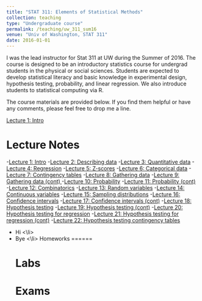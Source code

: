 ```yaml
---
title: "STAT 311: Elements of Statistical Methods"
collection: teaching
type: "Undergraduate course"
permalink: /teaching/uw_311_sum16
venue: "Univ of Washington, STAT 311"
date: 2016-01-01
---
```

I was the lead instructor for Stat 311 at UW during the Summer of 2016. The course is designed to be an introductory statistics course for undergrad students in the physical or social sciences. 
Students are expected to develop statistical literacy and basic knowledge in experimental design, hypothesis testing, probability, and linear regression. We also introduce students to statistical computing via R.

The course materials are provided below. If you find them helpful or have any comments, please feel free to drop me a line. 

[Lecture 1: Intro](files/courses/stat311_uw/lectures/lecture1_intro.pdf)

Lecture Notes
======

-[Lecture 1: Intro](files/courses/stat311_uw/lectures/lecture1_intro.pdf)
-[Lecture 2: Describing data](files/courses/stat311_uw/lectures/lecture2_describing_data)
-[Lecture 3: Quantitative data](files/courses/stat311_uw/lectures/lecture3_quantitative_Var.pdf)
-[Lecture 4: Regression](files/courses/stat311_uw/lectures/lecture4_regression.pdf)
-[Lecture 5: Z-scores](files/courses/stat311_uw/lectures/lecture5_zscores.pdf)
-[Lecture 6: Categorical data](files/courses/stat311_uw/lectures/lecture6_bivariate_categorical.pdf)
-[Lecture 7: Contingency tables](files/courses/stat311_uw/lectures/lecture7_contingency_tables_cont.pdf)
-[Lecture 8: Gathering data](files/courses/stat311_uw/lectures/lecture8_gathering_data.pdf)
-[Lecture 9: Gathering data (cont) ](files/courses/stat311_uw/lectures/lecture9_gathering_data.pdf)
-[Lecture 10: Probability](files/courses/stat311_uw/lectures/lecture10_probability.pdf)
-[Lecture 11: Probability (cont)](files/courses/stat311_uw/lectures/lecture11_probability_cont.pdf)
-[Lecture 12: Combinatorics](files/courses/stat311_uw/lectures/lecture12_counting_rules.pdf)
-[Lecture 13: Random variables](files/courses/stat311_uw/lectures/lecture13_randomvariables.pdf)
-[Lecture 14: Continuous variables](files/courses/stat311_uw/lectures/lecture14_continuous_rv.pdf)
-[Lecture 15: Sampling distributions](files/courses/stat311_uw/lectures/lecture15_sampling_dist.pdf)
-[Lecture 16: Confidence intervals](files/courses/stat311_uw/lectures/lecture16_confidence_int.pdf)
-[Lecture 17: Confidence intervals (cont)](files/courses/stat311_uw/lectures/lecture17_confidence_int_means.pdf)
-[Lecture 18: Hypothesis testing](files/courses/stat311_uw/lectures/lecture18_hypothesis_testing.pdf)
-[Lecture 19: Hypothesis testing (cont)](files/courses/stat311_uw/lectures/lecture19_hypothesis_testing_cont.pdf)
-[Lecture 20: Hypothesis testing for regression](files/courses/stat311_uw/lectures/lecture20_hypothesis_testing_regression.pdf)
-[Lecture 21: Hypothesis testing for regression (cont)](files/courses/stat311_uw/lectures/lecture21a_hypothesis_testing_regression.pdf.pdf)
-[Lecture 22: Hypothesis testing contingency tables](files/courses/stat311_uw/lectures/lecture21b_hypothesis_testing_tables.pdf)

<ul>
<li> Hi <\li>
<li> Bye <\li>
</ull>
Homeworks
======

Labs
======

Exams
======


